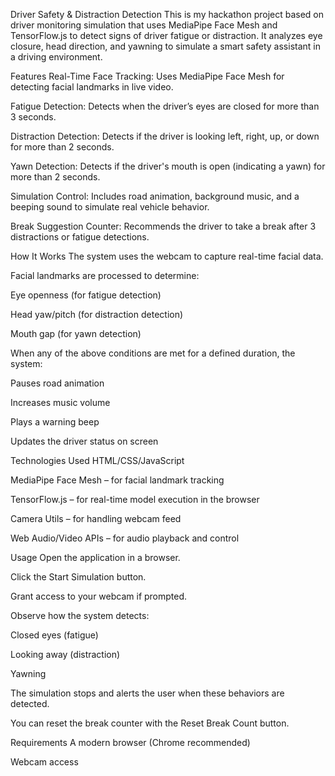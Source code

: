 Driver Safety & Distraction Detection
This is my hackathon project based on  driver monitoring simulation that uses MediaPipe Face Mesh and TensorFlow.js to detect signs of driver fatigue or distraction. It analyzes eye closure, head direction, and yawning to simulate a smart safety assistant in a driving environment.

Features
Real-Time Face Tracking: Uses MediaPipe Face Mesh for detecting facial landmarks in live video.

Fatigue Detection: Detects when the driver’s eyes are closed for more than 3 seconds.

Distraction Detection: Detects if the driver is looking left, right, up, or down for more than 2 seconds.

Yawn Detection: Detects if the driver's mouth is open (indicating a yawn) for more than 2 seconds.

Simulation Control: Includes road animation, background music, and a beeping sound to simulate real vehicle behavior.

Break Suggestion Counter: Recommends the driver to take a break after 3 distractions or fatigue detections.

How It Works
The system uses the webcam to capture real-time facial data.

Facial landmarks are processed to determine:

Eye openness (for fatigue detection)

Head yaw/pitch (for distraction detection)

Mouth gap (for yawn detection)

When any of the above conditions are met for a defined duration, the system:

Pauses road animation

Increases music volume

Plays a warning beep

Updates the driver status on screen

Technologies Used
HTML/CSS/JavaScript

MediaPipe Face Mesh – for facial landmark tracking

TensorFlow.js – for real-time model execution in the browser

Camera Utils – for handling webcam feed

Web Audio/Video APIs – for audio playback and control

Usage
Open the application in a browser.

Click the Start Simulation button.

Grant access to your webcam if prompted.

Observe how the system detects:

Closed eyes (fatigue)

Looking away (distraction)

Yawning

The simulation stops and alerts the user when these behaviors are detected.

You can reset the break counter with the Reset Break Count button.

Requirements
A modern browser (Chrome recommended)

Webcam access
